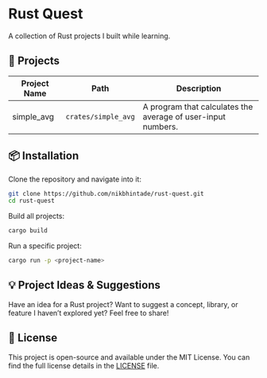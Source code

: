 # Rust Quest

A collection of Rust projects I built while learning.

## 📂 Projects  

| Project Name  | Path                     | Description                          |
|--------------|--------------------------|--------------------------------------|
| simple_avg   | `crates/simple_avg`       | A program that calculates the average of user-input numbers. |

## 📦 Installation  

Clone the repository and navigate into it:  
```sh
git clone https://github.com/nikbhintade/rust-quest.git
cd rust-quest
```

Build all projects:  
```sh
cargo build
```

Run a specific project:  
```sh
cargo run -p <project-name>
```

## 💡 Project Ideas & Suggestions  

Have an idea for a Rust project? Want to suggest a concept, library, or feature I haven’t explored yet? Feel free to share!

## 📄 License  
This project is open-source and available under the MIT License. You can find the full license details in the [LICENSE](./LICENSE) file.